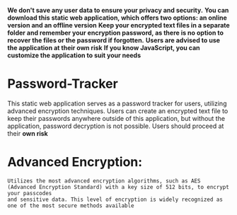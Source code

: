 **We don't save any user data to ensure your privacy and security.**
**You can download this static web application, which offers two options: an online version and an offline version**
**Keep your encrypted text files in a separate folder and remember your encryption password, as there is no option to recover the files or the password if forgotten.**
**Users are advised to use the application at their own risk**
**If you know JavaScript, you can customize the application to suit your needs**


# Password-Tracker
This static web application serves as a password tracker for users, utilizing advanced encryption techniques. Users can create an encrypted text file to keep their passwords anywhere outside of this application, but without the application, password decryption is not possible. Users should proceed at their **own risk**

# Advanced Encryption:
	Utilizes the most advanced encryption algorithms, such as AES (Advanced Encryption Standard) with a key size of 512 bits, to encrypt your passcodes
	and sensitive data. This level of encryption is widely recognized as one of the most secure methods available

